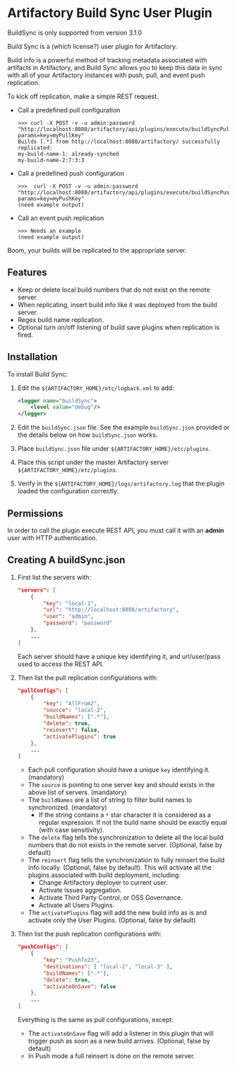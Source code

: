 Artifactory Build Sync User Plugin
==================================

BuildSync is only supported from version 3.1.0

Build Sync is a (which license?) user plugin for Artifactory.

Build info is a powerful method of tracking metadata associated with artifacts
in Artifactory, and Build Sync allows you to keep this data in sync with all of
your Artifactory instances with push, pull, and event push replication.

To kick off replication, make a simple REST request.

- Call a predefined pull configuration

  ```
  >>> curl -X POST -v -u admin:password "http://localhost:8080/artifactory/api/plugins/execute/buildSyncPullConfig?params=key=myPullKey"
  Builds [.*] from http://localhost:8080/artifactory/ successfully replicated:
  my-build-name-1: already-synched
  my-build-name-2:7:3:3
  ```

- Call a predefined push configuration

  ```
  >>>  curl -X POST -v -u admin:password "http://localhost:8080/artifactory/api/plugins/execute/buildSyncPushConfig?params=key=myPushKey"
  (need example output)
  ```

- Call an event push replication

  ```
  >>> Needs an example
  (need example output)
  ```

Boom, your builds will be replicated to the appropriate server.

Features
--------

- Keep or delete local build numbers that do not exist on the remote server.
- When replicating, insert build info like it was deployed from the build
  server.
- Regex build name replication.
- Optional turn on/off listening of build save plugins when replication is
  fired.

Installation
------------

To install Build Sync:

1. Edit the `${ARTIFACTORY_HOME}/etc/logback.xml` to add:

   ```xml
   <logger name="buildSync">
       <level value="debug"/>
   </logger>
   ```

2. Edit the `buildSync.json` file. See the example `buildSync.json` provided or
   the details below on how `buildSync.json` works.
3. Place `buildSync.json` file under `${ARTIFACTORY_HOME}/etc/plugins`.
4. Place this script under the master Artifactory server
   `${ARTIFACTORY_HOME}/etc/plugins`.
5. Verify in the `${ARTIFACTORY_HOME}/logs/artifactory.log` that the plugin
   loaded the configuration correctly.

Permissions
-----------

In order to call the plugin execute REST API, you must call it with an **admin**
user with HTTP authentication.

Creating A buildSync.json
-------------------------

1. First list the servers with:

   ```json
   "servers": [
       {
           "key": "local-1",
           "url": "http://localhost:8080/artifactory",
           "user": "admin",
           "password": "password"
       },
       ...
   ]
   ```

   Each server should have a unique key identifying it, and url/user/pass used
   to access the REST API.

2. Then list the pull replication configurations with:

   ```json
   "pullConfigs": [
       {
           "key": "AllFrom2",
           "source": "local-2",
           "buildNames": [".*"],
           "delete": true,
           "reinsert": false,
           "activatePlugins": true
       },
       ...
   ]
   ```

   - Each pull configuration should have a unique `key` identifying it.
     (mandatory)
   - The `source` is pointing to one server key and should exists in the above
     list of servers. (mandatory)
   - The `buildNames` are a list of string to filter build names to
     synchronized. (mandatory)
     - If the string contains a `*` star character it is considered as a regular
       expression. If not the build name should be exactly equal (with case
       sensitivity).
   - The `delete` flag tells the synchronization to delete all the local build
     numbers that do not exists in the remote server. (Optional, false by
     default)
   - The `reinsert` flag tells the synchronization to fully reinsert the build
     info locally. (Optional, false by default). This will activate all the
     plugins associated with build deployment, including:
     - Change Artifactory deployer to current user.
     - Activate Issues aggregation.
     - Activate Third Party Control, or OSS Governance.
     - Activate all Users Plugins.
   - The `activatePlugins` flag will add the new build info as is and activate
     only the User Plugins. (Optional, false by default)

3. Then list the push replication configurations with:

   ```json
   "pushConfigs": [
       {
           "key": "PushTo23",
           "destinations": [ "local-2", "local-3" ],
           "buildNames": [".*"],
           "delete": true,
           "activateOnSave": false
       },
       ...
   ]
   ```

   Everything is the same as pull configurations, except:
   - The `activateOnSave` flag will add a listener in this plugin that will
     trigger push as soon as a new build arrives. (Optional, false by default)
   - In Push mode a full reinsert is done on the remote server.
